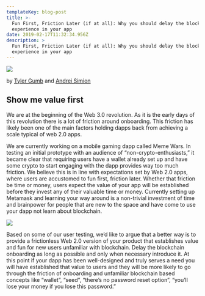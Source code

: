 ```yaml
---
templateKey: blog-post
title: >-
  Fun First, Friction Later (if at all): Why you should delay the blockchain
  experience in your app
date: 2019-02-17T11:32:34.956Z
description: >
  Fun First, Friction Later (if at all): Why you should delay the blockchain
  experience in your app
---
```

![](/img/1_bk3hp7b5dne0hogmcp8mxa.jpeg)

by [Tyler Gumb](https://twitter.com/pricegumb) and [Andrei Simion](https://twitter.com/andreiashu)

## Show me value first

We are at the beginning of the Web 3.0 revolution. As it is the early days of this revolution there is a lot of friction around onboarding. This friction has likely been one of the main factors holding dapps back from achieving a scale typical of web 2.0 apps.

We are currently working on a mobile gaming dapp called Meme Wars. In testing an initial prototype with an audience of “non-crypto-enthusiasts,” it became clear that requiring users have a wallet already set up and have some crypto to start engaging with the dapp provides way too much friction. We believe this is in line with expectations set by Web 2.0 apps, where users are accustomed to fun first, friction later. Whether that friction be time or money, users expect the value of your app will be established before they invest any of their valuable time or money. Currently setting up Metamask and learning your way around is a non-trivial investment of time and brainpower for people that are new to the space and have come to use your dapp not learn about blockchain.

![](/img/1_6pbixnwhy0pumjrjnka4ww.png)

Based on some of our user testing, we’d like to argue that a better way is to provide a frictionless Web 2.0 version of your product that establishes value and fun for new users unfamiliar with blockchain. Delay the blockchain onboarding as long as possible and only when necessary introduce it. At this point if your dapp has been well-designed and truly serves a need you will have established that value to users and they will be more likely to go through the friction of onboarding and unfamiliar blockchain based concepts like “wallet”, “seed”, “there’s no password reset option”, “you’ll lose your money if you lose this password.”
